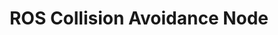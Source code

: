 ---
layout: page
title: ROS Collision Avoidance Node
permalink: /ROS_Collision_Avoidance_Node/
parent: Opteran Tecnologies Development Kit
nav_order: 3
---